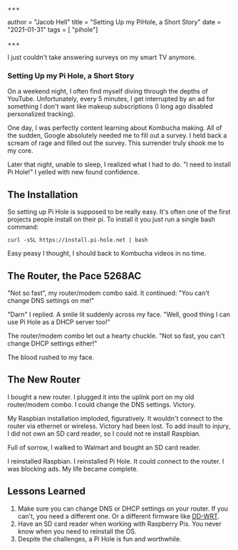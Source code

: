 +++

author = "Jacob Hell"
title = "Setting Up my PiHole, a Short Story"
date = "2021-01-31"
tags = [ "pihole"]

+++

I just couldn't take answering surveys on my smart TV anymore.

<!--more-->

### Setting Up my Pi Hole, a Short Story

On a weekend night, I often find myself diving through the depths of YouTube. Unfortunately, every 5 minutes, I get interrupted by an ad for something I don't want like makeup subscriptions (I long ago disabled personalized tracking).

One day, I was perfectly content learning about Kombucha making. All of the sudden, Google absolutely needed me to fill out a survey. I held back a scream of rage and filled out the survey. This surrender truly shook me to my core.

Later that night, unable to sleep, I realized what I had to do. "I need to install Pi Hole!" I yelled with new found confidence.

## The Installation

So setting up Pi Hole is supposed to be really easy. It's often one of the first projects people install on their pi. To install it you just run a single bash command:

`curl -sSL https://install.pi-hole.net | bash`

Easy peasy I thought, I should back to Kombucha videos in no time.

## The Router, the Pace 5268AC

"Not so fast", my router/modem combo said. It continued: "You can't change DNS settings on me!" 

"Darn" I replied. A smile lit suddenly across my face. "Well, good thing I can use Pi Hole as a DHCP server too!"

The router/modem combo let out a hearty chuckle. "Not so fast, you can't change DHCP settings either!"

The blood rushed to my face.

## The New Router

I bought a new router. I plugged it into the uplink port on my old router/modem combo. I could change the DNS settings. Victory.

My Raspbian installation imploded, figuratively. It wouldn't connect to the router via ethernet or wireless. Victory had been lost. To add insult to injury, I did not own an SD card reader, so I could not re install Raspbian. 

Full of sorrow, I walked to Walmart and bought an SD card reader.

I reinstalled Raspbian. I reinstalled Pi Hole. It could connect to the router. I was blocking ads. My life became complete.

## Lessons Learned

1. Make sure you can change DNS or DHCP settings on your router. If you can't, you need a different one. Or a different firmware like [DD-WRT](https://dd-wrt.com/).
2. Have an SD card reader when working with Raspberry Pis. You never know when you need to reinstall the OS.
3. Despite the challenges, a Pi Hole is fun and worthwhile.


